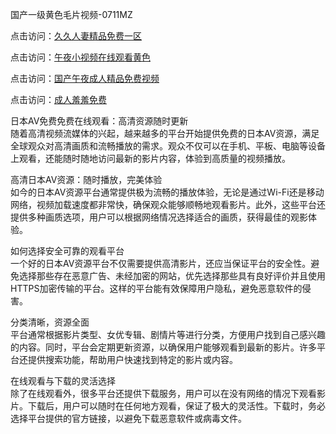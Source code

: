 国产一级黄色毛片视频-0711MZ  

点击访问：<a href="https://heiliaowzu4ur.pages.dev">久久人妻精品免费一区</a>  

点击访问：<a href="https://heiliaoxwd5i8.pages.dev">午夜小视频在线观看黄色</a>  

点击访问：<a href="https://heiliao2dmwwy.pages.dev">国产午夜成人精品免费视频</a>  

点击访问：<a href="https://heiliaoxqkkct.pages.dev">成人羞羞免费</a>  

日本AV免费免费在线观看：高清资源随时更新  
随着高清视频流媒体的兴起，越来越多的平台开始提供免费的日本AV资源，满足全球观众对高清画质和流畅播放的需求。观众不仅可以在手机、平板、电脑等设备上观看，还能随时随地访问最新的影片内容，体验到高质量的视频播放。  

高清日本AV资源：随时播放，完美体验  
如今的日本AV资源平台通常提供极为流畅的播放体验，无论是通过Wi-Fi还是移动网络，视频加载速度都非常快，确保观众能够顺畅地观看影片。此外，这些平台还提供多种画质选项，用户可以根据网络情况选择适合的画质，获得最佳的观影体验。  

如何选择安全可靠的观看平台  
一个好的日本AV资源平台不仅需要提供高清影片，还应当保证平台的安全性。避免选择那些存在恶意广告、未经加密的网站，优先选择那些具有良好评价并且使用HTTPS加密传输的平台。这样的平台能有效保障用户隐私，避免恶意软件的侵害。  

分类清晰，资源全面  
平台通常根据影片类型、女优专辑、剧情片等进行分类，方便用户找到自己感兴趣的内容。同时，平台会定期更新资源，以确保用户能够观看到最新的影片。许多平台还提供搜索功能，帮助用户快速找到特定的影片或内容。  

在线观看与下载的灵活选择  
除了在线观看外，很多平台还提供下载服务，用户可以在没有网络的情况下观看影片。下载后，用户可以随时在任何地方观看，保证了极大的灵活性。下载时，务必选择平台提供的官方链接，以避免下载恶意软件或病毒文件。  


<span style="display:none;">[Canonical link]( )</span>
